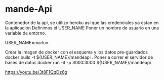 # mande-Api


Contenedor de la api, se utilizo heroku así que las credenciales ya estan en la aplicación
Definimos el USER_NAME
Poner un nombre de usuario en una variable de entorno.

USER_NAME=marlon

Crear la imagen de docker con el esquema y los datos pre-guardados
docker build -t ${USER_NAME}/mandeapi .
Poner a correr el servidor de bases de datos
 docker run -it -p 3000:3000 ${USER_NAME}/mandeapi

https://youtu.be/3t8F1QqDz6g
